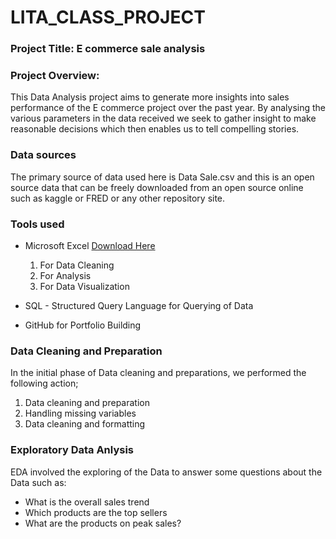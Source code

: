 # LITA_CLASS_PROJECT

### Project Title: E commerce sale analysis

### Project Overview:

This Data Analysis project aims to generate more insights into sales performance of the E commerce project over the past year. By analysing the various parameters in the data received we seek to gather insight to make reasonable decisions which then enables us to tell compelling stories.

### Data sources

The primary source of data used here is Data Sale.csv and this is an open source data that can be freely downloaded from an open source online such as kaggle or FRED or any other repository site.

### Tools used 
- Microsoft Excel [Download Here](https://www.microsoft.com)
  1. For Data Cleaning
  2. For Analysis
  3. For Data Visualization
     
- SQL - Structured Query Language for Querying of Data
     
- GitHub for Portfolio Building

### Data Cleaning and Preparation
In the initial phase of Data cleaning and preparations, we performed the following action;

1. Data cleaning and preparation
2. Handling missing variables
3. Data cleaning and formatting

### Exploratory Data Anlysis
EDA involved the exploring of the Data to answer some questions about the Data such as:
- What is the overall sales trend
- Which products are the top sellers
- What are the products on peak sales?

   
  





